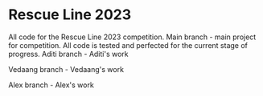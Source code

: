 # Rescue Line 2023
 All code for the Rescue Line 2023 competition.
 Main branch - main project for competition. All code is tested and perfected for the current stage of progress.
 Aditi branch - Aditi's work
 
 Vedaang branch - Vedaang's work
 
 Alex branch - Alex's work
 
